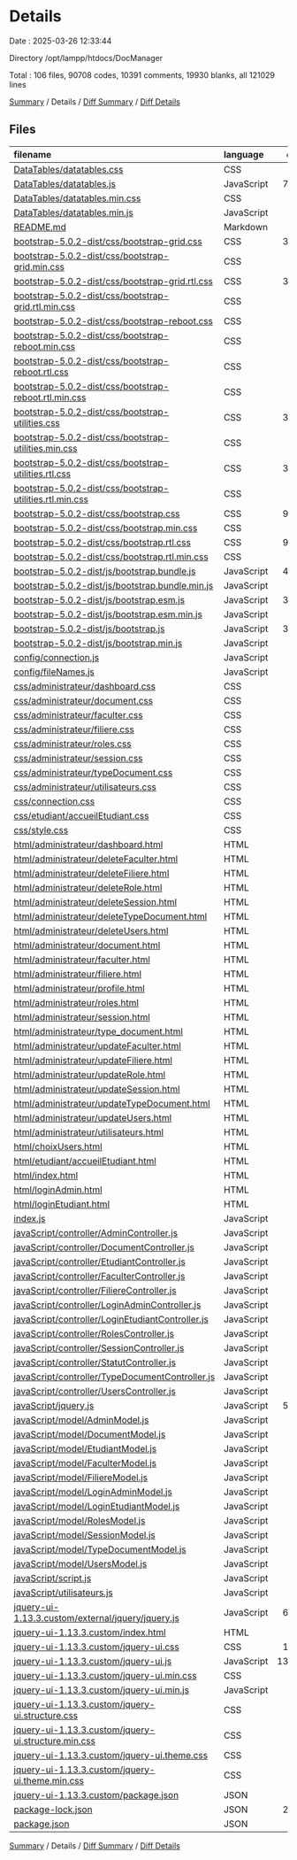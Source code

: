 # Details

Date : 2025-03-26 12:33:44

Directory /opt/lampp/htdocs/DocManager

Total : 106 files,  90708 codes, 10391 comments, 19930 blanks, all 121029 lines

[Summary](results.md) / Details / [Diff Summary](diff.md) / [Diff Details](diff-details.md)

## Files
| filename | language | code | comment | blank | total |
| :--- | :--- | ---: | ---: | ---: | ---: |
| [DataTables/datatables.css](/DataTables/datatables.css) | CSS | 465 | 16 | 21 | 502 |
| [DataTables/datatables.js](/DataTables/datatables.js) | JavaScript | 7,178 | 4,042 | 2,115 | 13,335 |
| [DataTables/datatables.min.css](/DataTables/datatables.min.css) | CSS | 2 | 14 | 4 | 20 |
| [DataTables/datatables.min.js](/DataTables/datatables.min.js) | JavaScript | 2 | 17 | 4 | 23 |
| [README.md](/README.md) | Markdown | 1 | 0 | 1 | 2 |
| [bootstrap-5.0.2-dist/css/bootstrap-grid.css](/bootstrap-5.0.2-dist/css/bootstrap-grid.css) | CSS | 3,865 | 7 | 1,130 | 5,002 |
| [bootstrap-5.0.2-dist/css/bootstrap-grid.min.css](/bootstrap-5.0.2-dist/css/bootstrap-grid.min.css) | CSS | 1 | 6 | 0 | 7 |
| [bootstrap-5.0.2-dist/css/bootstrap-grid.rtl.css](/bootstrap-5.0.2-dist/css/bootstrap-grid.rtl.css) | CSS | 3,865 | 7 | 1,129 | 5,001 |
| [bootstrap-5.0.2-dist/css/bootstrap-grid.rtl.min.css](/bootstrap-5.0.2-dist/css/bootstrap-grid.rtl.min.css) | CSS | 1 | 6 | 0 | 7 |
| [bootstrap-5.0.2-dist/css/bootstrap-reboot.css](/bootstrap-5.0.2-dist/css/bootstrap-reboot.css) | CSS | 346 | 16 | 64 | 426 |
| [bootstrap-5.0.2-dist/css/bootstrap-reboot.min.css](/bootstrap-5.0.2-dist/css/bootstrap-reboot.min.css) | CSS | 1 | 7 | 0 | 8 |
| [bootstrap-5.0.2-dist/css/bootstrap-reboot.rtl.css](/bootstrap-5.0.2-dist/css/bootstrap-reboot.rtl.css) | CSS | 352 | 8 | 63 | 423 |
| [bootstrap-5.0.2-dist/css/bootstrap-reboot.rtl.min.css](/bootstrap-5.0.2-dist/css/bootstrap-reboot.rtl.min.css) | CSS | 1 | 7 | 0 | 8 |
| [bootstrap-5.0.2-dist/css/bootstrap-utilities.css](/bootstrap-5.0.2-dist/css/bootstrap-utilities.css) | CSS | 3,634 | 9 | 1,109 | 4,752 |
| [bootstrap-5.0.2-dist/css/bootstrap-utilities.min.css](/bootstrap-5.0.2-dist/css/bootstrap-utilities.min.css) | CSS | 1 | 6 | 0 | 7 |
| [bootstrap-5.0.2-dist/css/bootstrap-utilities.rtl.css](/bootstrap-5.0.2-dist/css/bootstrap-utilities.rtl.css) | CSS | 3,630 | 7 | 1,106 | 4,743 |
| [bootstrap-5.0.2-dist/css/bootstrap-utilities.rtl.min.css](/bootstrap-5.0.2-dist/css/bootstrap-utilities.rtl.min.css) | CSS | 1 | 6 | 0 | 7 |
| [bootstrap-5.0.2-dist/css/bootstrap.css](/bootstrap-5.0.2-dist/css/bootstrap.css) | CSS | 9,102 | 27 | 1,708 | 10,837 |
| [bootstrap-5.0.2-dist/css/bootstrap.min.css](/bootstrap-5.0.2-dist/css/bootstrap.min.css) | CSS | 2 | 5 | 0 | 7 |
| [bootstrap-5.0.2-dist/css/bootstrap.rtl.css](/bootstrap-5.0.2-dist/css/bootstrap.rtl.css) | CSS | 9,104 | 7 | 1,702 | 10,813 |
| [bootstrap-5.0.2-dist/css/bootstrap.rtl.min.css](/bootstrap-5.0.2-dist/css/bootstrap.rtl.min.css) | CSS | 2 | 5 | 0 | 7 |
| [bootstrap-5.0.2-dist/js/bootstrap.bundle.js](/bootstrap-5.0.2-dist/js/bootstrap.bundle.js) | JavaScript | 4,836 | 571 | 1,342 | 6,749 |
| [bootstrap-5.0.2-dist/js/bootstrap.bundle.min.js](/bootstrap-5.0.2-dist/js/bootstrap.bundle.min.js) | JavaScript | 1 | 6 | 0 | 7 |
| [bootstrap-5.0.2-dist/js/bootstrap.esm.js](/bootstrap-5.0.2-dist/js/bootstrap.esm.js) | JavaScript | 3,425 | 483 | 1,060 | 4,968 |
| [bootstrap-5.0.2-dist/js/bootstrap.esm.min.js](/bootstrap-5.0.2-dist/js/bootstrap.esm.min.js) | JavaScript | 1 | 6 | 0 | 7 |
| [bootstrap-5.0.2-dist/js/bootstrap.js](/bootstrap-5.0.2-dist/js/bootstrap.js) | JavaScript | 3,464 | 489 | 1,064 | 5,017 |
| [bootstrap-5.0.2-dist/js/bootstrap.min.js](/bootstrap-5.0.2-dist/js/bootstrap.min.js) | JavaScript | 1 | 6 | 0 | 7 |
| [config/connection.js](/config/connection.js) | JavaScript | 9 | 1 | 2 | 12 |
| [config/fileNames.js](/config/fileNames.js) | JavaScript | 10 | 1 | 2 | 13 |
| [css/administrateur/dashboard.css](/css/administrateur/dashboard.css) | CSS | 155 | 4 | 29 | 188 |
| [css/administrateur/document.css](/css/administrateur/document.css) | CSS | 211 | 10 | 41 | 262 |
| [css/administrateur/faculter.css](/css/administrateur/faculter.css) | CSS | 208 | 10 | 40 | 258 |
| [css/administrateur/filiere.css](/css/administrateur/filiere.css) | CSS | 208 | 10 | 40 | 258 |
| [css/administrateur/roles.css](/css/administrateur/roles.css) | CSS | 208 | 10 | 40 | 258 |
| [css/administrateur/session.css](/css/administrateur/session.css) | CSS | 220 | 11 | 41 | 272 |
| [css/administrateur/typeDocument.css](/css/administrateur/typeDocument.css) | CSS | 208 | 10 | 40 | 258 |
| [css/administrateur/utilisateurs.css](/css/administrateur/utilisateurs.css) | CSS | 208 | 10 | 40 | 258 |
| [css/connection.css](/css/connection.css) | CSS | 136 | 5 | 21 | 162 |
| [css/etudiant/accueilEtudiant.css](/css/etudiant/accueilEtudiant.css) | CSS | 0 | 0 | 1 | 1 |
| [css/style.css](/css/style.css) | CSS | 143 | 5 | 25 | 173 |
| [html/administrateur/dashboard.html](/html/administrateur/dashboard.html) | HTML | 54 | 3 | 7 | 64 |
| [html/administrateur/deleteFaculter.html](/html/administrateur/deleteFaculter.html) | HTML | 108 | 4 | 15 | 127 |
| [html/administrateur/deleteFiliere.html](/html/administrateur/deleteFiliere.html) | HTML | 108 | 5 | 14 | 127 |
| [html/administrateur/deleteRole.html](/html/administrateur/deleteRole.html) | HTML | 108 | 4 | 15 | 127 |
| [html/administrateur/deleteSession.html](/html/administrateur/deleteSession.html) | HTML | 108 | 5 | 13 | 126 |
| [html/administrateur/deleteTypeDocument.html](/html/administrateur/deleteTypeDocument.html) | HTML | 107 | 5 | 14 | 126 |
| [html/administrateur/deleteUsers.html](/html/administrateur/deleteUsers.html) | HTML | 108 | 5 | 14 | 127 |
| [html/administrateur/document.html](/html/administrateur/document.html) | HTML | 235 | 11 | 31 | 277 |
| [html/administrateur/faculter.html](/html/administrateur/faculter.html) | HTML | 95 | 8 | 10 | 113 |
| [html/administrateur/filiere.html](/html/administrateur/filiere.html) | HTML | 103 | 9 | 10 | 122 |
| [html/administrateur/profile.html](/html/administrateur/profile.html) | HTML | 0 | 0 | 1 | 1 |
| [html/administrateur/roles.html](/html/administrateur/roles.html) | HTML | 96 | 8 | 9 | 113 |
| [html/administrateur/session.html](/html/administrateur/session.html) | HTML | 278 | 10 | 26 | 314 |
| [html/administrateur/type\_document.html](/html/administrateur/type_document.html) | HTML | 96 | 8 | 10 | 114 |
| [html/administrateur/updateFaculter.html](/html/administrateur/updateFaculter.html) | HTML | 113 | 4 | 16 | 133 |
| [html/administrateur/updateFiliere.html](/html/administrateur/updateFiliere.html) | HTML | 113 | 5 | 14 | 132 |
| [html/administrateur/updateRole.html](/html/administrateur/updateRole.html) | HTML | 113 | 4 | 16 | 133 |
| [html/administrateur/updateSession.html](/html/administrateur/updateSession.html) | HTML | 132 | 5 | 15 | 152 |
| [html/administrateur/updateTypeDocument.html](/html/administrateur/updateTypeDocument.html) | HTML | 113 | 5 | 15 | 133 |
| [html/administrateur/updateUsers.html](/html/administrateur/updateUsers.html) | HTML | 173 | 6 | 25 | 204 |
| [html/administrateur/utilisateurs.html](/html/administrateur/utilisateurs.html) | HTML | 300 | 21 | 38 | 359 |
| [html/choixUsers.html](/html/choixUsers.html) | HTML | 59 | 4 | 10 | 73 |
| [html/etudiant/accueilEtudiant.html](/html/etudiant/accueilEtudiant.html) | HTML | 47 | 3 | 8 | 58 |
| [html/index.html](/html/index.html) | HTML | 151 | 6 | 8 | 165 |
| [html/loginAdmin.html](/html/loginAdmin.html) | HTML | 134 | 6 | 21 | 161 |
| [html/loginEtudiant.html](/html/loginEtudiant.html) | HTML | 134 | 6 | 21 | 161 |
| [index.js](/index.js) | JavaScript | 37 | 5 | 8 | 50 |
| [javaScript/controller/AdminController.js](/javaScript/controller/AdminController.js) | JavaScript | 33 | 7 | 11 | 51 |
| [javaScript/controller/DocumentController.js](/javaScript/controller/DocumentController.js) | JavaScript | 69 | 9 | 11 | 89 |
| [javaScript/controller/EtudiantController.js](/javaScript/controller/EtudiantController.js) | JavaScript | 32 | 7 | 11 | 50 |
| [javaScript/controller/FaculterController.js](/javaScript/controller/FaculterController.js) | JavaScript | 50 | 8 | 9 | 67 |
| [javaScript/controller/FiliereController.js](/javaScript/controller/FiliereController.js) | JavaScript | 50 | 8 | 10 | 68 |
| [javaScript/controller/LoginAdminController.js](/javaScript/controller/LoginAdminController.js) | JavaScript | 40 | 13 | 14 | 67 |
| [javaScript/controller/LoginEtudiantController.js](/javaScript/controller/LoginEtudiantController.js) | JavaScript | 34 | 12 | 11 | 57 |
| [javaScript/controller/RolesController.js](/javaScript/controller/RolesController.js) | JavaScript | 49 | 9 | 11 | 69 |
| [javaScript/controller/SessionController.js](/javaScript/controller/SessionController.js) | JavaScript | 60 | 8 | 9 | 77 |
| [javaScript/controller/StatutController.js](/javaScript/controller/StatutController.js) | JavaScript | 49 | 10 | 13 | 72 |
| [javaScript/controller/TypeDocumentController.js](/javaScript/controller/TypeDocumentController.js) | JavaScript | 50 | 8 | 9 | 67 |
| [javaScript/controller/UsersController.js](/javaScript/controller/UsersController.js) | JavaScript | 77 | 9 | 13 | 99 |
| [javaScript/jquery.js](/javaScript/jquery.js) | JavaScript | 5,404 | 1 | 1 | 5,406 |
| [javaScript/model/AdminModel.js](/javaScript/model/AdminModel.js) | JavaScript | 44 | 10 | 13 | 67 |
| [javaScript/model/DocumentModel.js](/javaScript/model/DocumentModel.js) | JavaScript | 0 | 0 | 1 | 1 |
| [javaScript/model/EtudiantModel.js](/javaScript/model/EtudiantModel.js) | JavaScript | 57 | 10 | 13 | 80 |
| [javaScript/model/FaculterModel.js](/javaScript/model/FaculterModel.js) | JavaScript | 61 | 12 | 12 | 85 |
| [javaScript/model/FiliereModel.js](/javaScript/model/FiliereModel.js) | JavaScript | 84 | 16 | 17 | 117 |
| [javaScript/model/LoginAdminModel.js](/javaScript/model/LoginAdminModel.js) | JavaScript | 0 | 0 | 1 | 1 |
| [javaScript/model/LoginEtudiantModel.js](/javaScript/model/LoginEtudiantModel.js) | JavaScript | 0 | 0 | 1 | 1 |
| [javaScript/model/RolesModel.js](/javaScript/model/RolesModel.js) | JavaScript | 59 | 7 | 13 | 79 |
| [javaScript/model/SessionModel.js](/javaScript/model/SessionModel.js) | JavaScript | 56 | 10 | 12 | 78 |
| [javaScript/model/TypeDocumentModel.js](/javaScript/model/TypeDocumentModel.js) | JavaScript | 61 | 13 | 15 | 89 |
| [javaScript/model/UsersModel.js](/javaScript/model/UsersModel.js) | JavaScript | 152 | 2 | 16 | 170 |
| [javaScript/script.js](/javaScript/script.js) | JavaScript | 13 | 1 | 4 | 18 |
| [javaScript/utilisateurs.js](/javaScript/utilisateurs.js) | JavaScript | 6 | 20 | 5 | 31 |
| [jquery-ui-1.13.3.custom/external/jquery/jquery.js](/jquery-ui-1.13.3.custom/external/jquery/jquery.js) | JavaScript | 6,767 | 1,887 | 2,063 | 10,717 |
| [jquery-ui-1.13.3.custom/index.html](/jquery-ui-1.13.3.custom/index.html) | HTML | 447 | 16 | 41 | 504 |
| [jquery-ui-1.13.3.custom/jquery-ui.css](/jquery-ui-1.13.3.custom/jquery-ui.css) | CSS | 1,224 | 49 | 43 | 1,316 |
| [jquery-ui-1.13.3.custom/jquery-ui.js](/jquery-ui-1.13.3.custom/jquery-ui.js) | JavaScript | 13,872 | 2,110 | 3,088 | 19,070 |
| [jquery-ui-1.13.3.custom/jquery-ui.min.css](/jquery-ui-1.13.3.custom/jquery-ui.min.css) | CSS | 1 | 5 | 1 | 7 |
| [jquery-ui-1.13.3.custom/jquery-ui.min.js](/jquery-ui-1.13.3.custom/jquery-ui.min.js) | JavaScript | 1 | 4 | 1 | 6 |
| [jquery-ui-1.13.3.custom/jquery-ui.structure.css](/jquery-ui-1.13.3.custom/jquery-ui.structure.css) | CSS | 821 | 36 | 30 | 887 |
| [jquery-ui-1.13.3.custom/jquery-ui.structure.min.css](/jquery-ui-1.13.3.custom/jquery-ui.structure.min.css) | CSS | 1 | 3 | 1 | 5 |
| [jquery-ui-1.13.3.custom/jquery-ui.theme.css](/jquery-ui-1.13.3.custom/jquery-ui.theme.css) | CSS | 403 | 30 | 14 | 447 |
| [jquery-ui-1.13.3.custom/jquery-ui.theme.min.css](/jquery-ui-1.13.3.custom/jquery-ui.theme.min.css) | CSS | 1 | 3 | 1 | 5 |
| [jquery-ui-1.13.3.custom/package.json](/jquery-ui-1.13.3.custom/package.json) | JSON | 84 | 0 | 1 | 85 |
| [package-lock.json](/package-lock.json) | JSON | 2,043 | 0 | 1 | 2,044 |
| [package.json](/package.json) | JSON | 22 | 0 | 1 | 23 |

[Summary](results.md) / Details / [Diff Summary](diff.md) / [Diff Details](diff-details.md)
